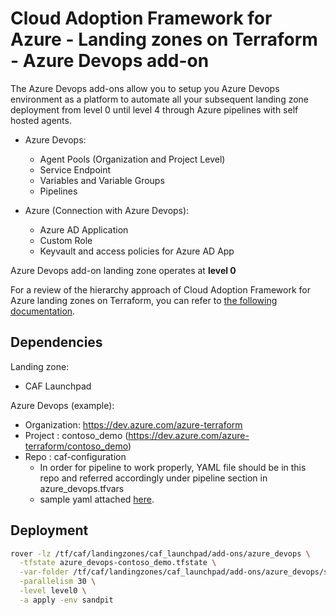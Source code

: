 # Cloud Adoption Framework for Azure - Landing zones on Terraform - Azure Devops add-on

The Azure Devops add-ons allow you to setup you Azure Devops environment as a platform to automate all your subsequent landing zone deployment from level 0 until level 4 through Azure pipelines with self hosted agents.

* Azure Devops:
  - Agent Pools (Organization and Project Level)
  - Service Endpoint
  - Variables and Variable Groups
  - Pipelines

* Azure (Connection with Azure Devops):
  - Azure AD Application
  - Custom Role
  - Keyvault and access policies for Azure AD App

Azure Devops add-on landing zone operates at **level 0**

For a review of the hierarchy approach of Cloud Adoption Framework for Azure landing zones on Terraform, you can refer to [the following documentation](../../documentation/code_architecture/hierarchy.md).

## Dependencies

Landing zone:
* CAF Launchpad

Azure Devops (example):
* Organization: https://dev.azure.com/azure-terraform
* Project     : contoso_demo (https://dev.azure.com/azure-terraform/contoso_demo)
* Repo        : caf-configuration
  - In order for pipeline to work properly, YAML file should be in this repo and referred accordingly under pipeline section in azure_devops.tfvars
  - sample yaml attached [here](./scenario/200-contoso_demo/pipeline/rover.yaml).

## Deployment

```bash
rover -lz /tf/caf/landingzones/caf_launchpad/add-ons/azure_devops \
  -tfstate azure_devops-contoso_demo.tfstate \
  -var-folder /tf/caf/landingzones/caf_launchpad/add-ons/azure_devops/scenario/200-contoso_demo \
  -parallelism 30 \
  -level level0 \
  -a apply -env sandpit
```